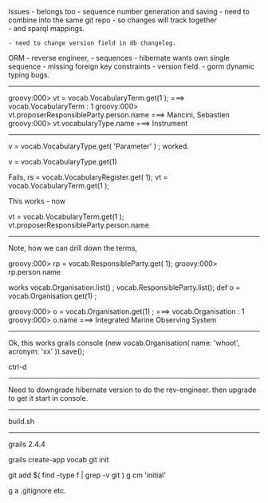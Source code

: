 
Issues
	- belongs too 
	- sequence number generation and saving
	- need to combine into the same git repo - so changes will track together  
		- and sparql mappings.

	- need to change version field in db changelog. 

ORM - reverse engineer,
	- sequences - hibernate wants own single sequence
	- missing foreign key constraints
	- version field. 
	- gorm dynamic typing bugs.

-----

groovy:000> vt = vocab.VocabularyTerm.get(1 );
===> vocab.VocabularyTerm : 1
groovy:000> vt.proposerResponsibleParty.person.name
===> Mancini, Sebastien
groovy:000> vt.vocabularyType.name
===> Instrument

-------

v = vocab.VocabularyType.get( 'Parameter' ) ;
worked.


v = vocab.VocabularyType.get(1)

Fails,
rs = vocab.VocabularyRegister.get( 1);
vt = vocab.VocabularyTerm.get(1 );

This works - now

vt = vocab.VocabularyTerm.get(1 );
vt.proposerResponsibleParty.person.name

----
Note, how we can drill down the terms,

groovy:000> rp = vocab.ResponsibleParty.get( 1); 
groovy:000> rp.person.name




works
vocab.Organisation.list() ;
vocab.ResponsibleParty.list();
def o = vocab.Organisation.get(1) ;

groovy:000> o = vocab.Organisation.get(1) ;
===> vocab.Organisation : 1
groovy:000> o.name
===> Integrated Marine Observing System




-------
Ok, this works
grails console
(new vocab.Organisation(  name: 'whoot', acronym: 'xx' )).save();

ctrl-d

-------
Need to downgrade hibernate version to do the rev-engineer.
then upgrade to get it start in console.

-------

build.sh

----
grails 2.4.4

grails create-app vocab
git init

git add $( find -type f | grep -v git  )
g cm 'initial'

g a .gitignore
etc.



